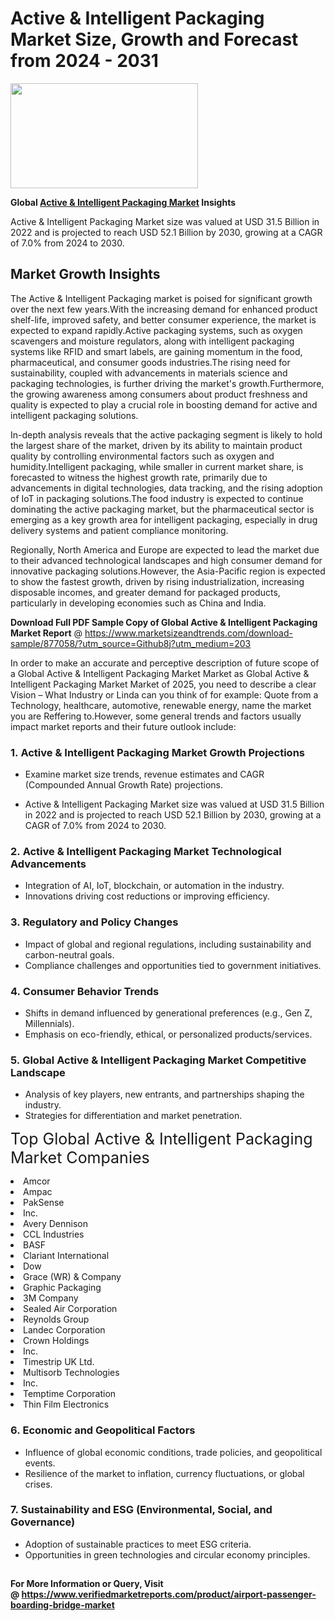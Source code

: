 <H1>Active & Intelligent Packaging Market Size, Growth and Forecast from 2024 - 2031</H1><img class="aligncenter size-medium wp-image-584254" src="https://thirdeyenews.in/wp-content/uploads/2024/09/Global-Market-Research-300x168.jpeg" alt="" width="300" height="168" /><p><strong>Global&nbsp;<a href="https://www.marketsizeandtrends.com/download-sample/877058/?utm_source=Github8j?utm_medium=203">Active & Intelligent Packaging Market</a> Insights</strong></p><p>Active & Intelligent Packaging Market size was valued at USD 31.5 Billion in 2022 and is projected to reach USD 52.1 Billion by 2030, growing at a CAGR of 7.0% from 2024 to 2030.</p><p><h2>Market Growth Insights</h2> <p>The Active & Intelligent Packaging market is poised for significant growth over the next few years.With the increasing demand for enhanced product shelf-life, improved safety, and better consumer experience, the market is expected to expand rapidly.Active packaging systems, such as oxygen scavengers and moisture regulators, along with intelligent packaging systems like RFID and smart labels, are gaining momentum in the food, pharmaceutical, and consumer goods industries.The rising need for sustainability, coupled with advancements in materials science and packaging technologies, is further driving the market's growth.Furthermore, the growing awareness among consumers about product freshness and quality is expected to play a crucial role in boosting demand for active and intelligent packaging solutions.</p> <p>In-depth analysis reveals that the active packaging segment is likely to hold the largest share of the market, driven by its ability to maintain product quality by controlling environmental factors such as oxygen and humidity.Intelligent packaging, while smaller in current market share, is forecasted to witness the highest growth rate, primarily due to advancements in digital technologies, data tracking, and the rising adoption of IoT in packaging solutions.The food industry is expected to continue dominating the active packaging market, but the pharmaceutical sector is emerging as a key growth area for intelligent packaging, especially in drug delivery systems and patient compliance monitoring.</p> <p>Regionally, North America and Europe are expected to lead the market due to their advanced technological landscapes and high consumer demand for innovative packaging solutions.However, the Asia-Pacific region is expected to show the fastest growth, driven by rising industrialization, increasing disposable incomes, and greater demand for packaged products, particularly in developing economies such as China and India.</p> <p><span class=""><strong>Download Full PDF Sample Copy of Global Active & Intelligent Packaging Market Report</strong> @ <a href="https://www.marketsizeandtrends.com/download-sample/877058/?utm_source=Github8j?utm_medium=203" target="_blank">https://www.marketsizeandtrends.com/download-sample/877058/?utm_source=Github8j?utm_medium=203</a></span></p><p>In order to make an accurate and perceptive description of future scope of a Global&nbsp;Active & Intelligent Packaging Market Market as Global&nbsp;Active & Intelligent Packaging Market Market of 2025, you need to describe a clear Vision &ndash; What Industry or Linda can you think of for example: Quote from a Technology, healthcare, automotive, renewable energy, name the market you are Reffering to.However, some general trends and factors usually impact market reports and their future outlook include:</p><h3>1.&nbsp;<strong>Active & Intelligent Packaging Market Growth Projections</strong></h3><ul><li>Examine market size trends, revenue estimates and CAGR (Compounded Annual Growth Rate) projections.</li><li><p>Active & Intelligent Packaging Market size was valued at USD 31.5 Billion in 2022 and is projected to reach USD 52.1 Billion by 2030, growing at a CAGR of 7.0% from 2024 to 2030.</p></li></ul><h3>2.&nbsp;<strong>Active & Intelligent Packaging Market Technological Advancements</strong></h3><ul><li>Integration of AI, IoT, blockchain, or automation in the industry.</li><li>Innovations driving cost reductions or improving efficiency.</li></ul><h3>3.&nbsp;<strong>Regulatory and Policy Changes</strong></h3><ul><li>Impact of global and regional regulations, including sustainability and carbon-neutral goals.</li><li>Compliance challenges and opportunities tied to government initiatives.</li></ul><h3>4.&nbsp;<strong>Consumer Behavior Trends</strong></h3><ul><li>Shifts in demand influenced by generational preferences (e.g., Gen Z, Millennials).</li><li>Emphasis on eco-friendly, ethical, or personalized products/services.</li></ul><h3>5.&nbsp;<strong>Global Active & Intelligent Packaging Market Competitive Landscape</strong></h3><ul><li>Analysis of key players, new entrants, and partnerships shaping the industry.</li><li>Strategies for differentiation and market penetration.</li></ul><p data-pm-slice="1 1 []"><span style="color: inherit; font-family: inherit; font-size: 25px;">Top Global Active & Intelligent Packaging Market Companies</span></p><div class="" data-test-id=""><p><li>Amcor</li><li> Ampac</li><li> PakSense</li><li> Inc.</li><li> Avery Dennison</li><li> CCL Industries</li><li> BASF</li><li> Clariant International</li><li> Dow</li><li> Grace (WR) & Company</li><li> Graphic Packaging</li><li> 3M Company</li><li> Sealed Air Corporation</li><li> Reynolds Group</li><li> Landec Corporation</li><li> Crown Holdings</li><li> Inc.</li><li> Timestrip UK Ltd.</li><li> Multisorb Technologies</li><li> Inc.</li><li> Temptime Corporation</li><li> Thin Film Electronics</li></p></div><h3>6.&nbsp;<strong>Economic and Geopolitical Factors</strong></h3><ul><li>Influence of global economic conditions, trade policies, and geopolitical events.</li><li>Resilience of the market to inflation, currency fluctuations, or global crises.</li></ul><h3>7.&nbsp;<strong>Sustainability and ESG (Environmental, Social, and Governance)</strong></h3><ul><li>Adoption of sustainable practices to meet ESG criteria.</li><li>Opportunities in green technologies and circular economy principles.</li></ul><h2><strong style="font-size: 14px;">For More Information or Query, Visit @&nbsp;</strong><a style="background-color: #ffffff; font-size: 14px;" href="https://www.marketsizeandtrends.com/report/active-intelligent-packaging-market/" target="_blank">https://www.verifiedmarketreports.com/product/airport-passenger-boarding-bridge-market</a></h2>